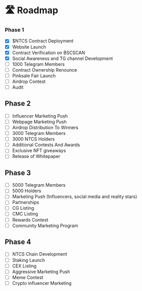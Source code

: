 # 🛣 Roadmap

### Phase 1

* [x] $NTCS Contract Deployment
* [x] Website Launch
* [x] Contract Verification on BSCSCAN
* [x] Social Awareness and TG channel Development
* [ ] 1000 Telegram Members
* [ ] Contract Ownership Renounce
* [ ] Pinksale Fair Launch
* [ ] Airdrop Contest
* [ ] Audit

## Phase 2

* [ ] Influencer Marketing Push
* [ ] Webpage Marketing Push
* [ ] Airdrop Distribution To Winners
* [ ] 3000 Telegram Members
* [ ] 3000 NTCS Holders
* [ ] Additional Contests And Awards
* [ ] Exclusive NFT giveaways
* [ ] Release of Whitepaper

## Phase 3

* [ ] 5000 Telegram Members
* [ ] 5000 Holders
* [ ] Marketing Push (Influencers, social media and reality stars)
* [ ] Partnerships
* [ ] CG Listing
* [ ] CMC Listing
* [ ] Rewards Contest
* [ ] Community Marketing Program

## Phase 4

* [ ] NTCS Chain Development
* [ ] Staking Launch
* [ ] CEX Listing
* [ ] Aggressive Marketing Push
* [ ] Meme Contest
* [ ] Crypto influencer Marketing

